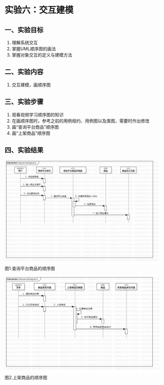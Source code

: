 # 实验六：交互建模

## 一、实验目标
1. 理解系统交互  
2. 掌握UML顺序图的画法  
3. 掌握对象交互的定义与建模方法  

## 二、实验内容
1. 交互建模，画顺序图
 
## 三、实验步骤
1. 观看视频学习顺序图的知识  
2. 在画顺序图时，参考之前的用例规约、用例图以及类图，需要时作出修改  
3. 画“查询平台商品”顺序图   
4. 画“上架商品”顺序图  
 
## 四、实验结果
![查询平台商品的顺序图](./lab6_photo01.jpg)  
图1.查询平台商品的顺序图  
 
![上架商品的顺序图](./lab6_photo02.jpg)  
图2.上架商品的顺序图
